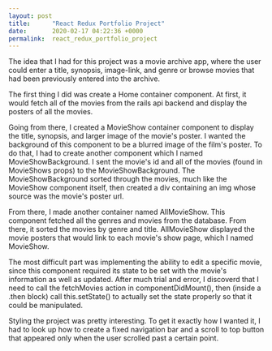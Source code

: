 ```yaml
---
layout: post
title:      "React Redux Portfolio Project"
date:       2020-02-17 04:22:36 +0000
permalink:  react_redux_portfolio_project
---
```



The idea that I had for this project was a movie archive app, where the user could enter a title, synopsis, image-link, and genre or browse movies that had been previously entered into the archive.

The first thing I did was create a Home container component. At first, it would fetch all of the movies from the rails api backend and display the posters of all the movies. 

Going from there, I created a MovieShow container component to display the title, synopsis, and larger image of the movie's poster. I wanted the background of this component to be a blurred image of the film's poster. To do that, I had to create another component which I named MovieShowBackground. I sent the movie's id and all of the movies (found in MovieShows props) to the MovieShowBackground. The MovieShowBackground sorted through the movies, much like the MovieShow component itself, then created a div containing an img whose source was the movie's poster url. 

From there, I made another container named AllMovieShow. This component fetched all the genres and movies from the database. From there, it sorted the movies by genre and title. AllMovieShow displayed the movie posters that would link to each movie's show page, which I named MovieShow.

The most difficult part was implementing the ability to edit a specific movie, since this component required its state to be set with the movie's information as well as updated. After much trial and error, I discoverd that I need to call the fetchMovies action in componentDidMount(), then (inside a .then block) call this.setState() to actually set the state properly so that it could be manipulated.

Styling the project was pretty interesting. To get it exactly how I wanted it, I had to look up how to create a fixed navigation bar and a scroll to top button that appeared only when the user scrolled past a certain point.
